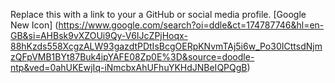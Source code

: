 Replace this with a link to your a GitHub or social media profile.
[Google New Icon] (https://www.google.com/search?oi=ddle&ct=174787746&hl=en-GB&si=AHBsk9vXZOUi9Qy-V6IJcZPjHoqx-88hKzds558XcgzALW93gazdtPDtIsBcgOERpKNvmTAj5i6w_Po30ICttsdNjmzQFpVMB1BYt87Buk4ipYAFE08Zp0E%3D&source=doodle-ntp&ved=0ahUKEwjIq-iNmcbxAhUFhuYKHdJNBeIQPQgB)
